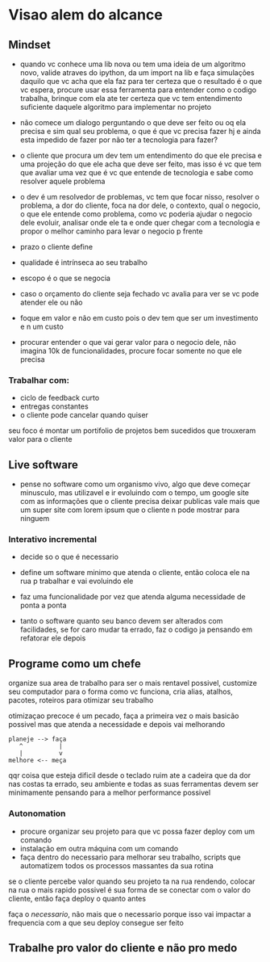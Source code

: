 # Visao alem do alcance 
## Mindset

- quando vc conhece uma lib nova ou tem uma ideia de um algoritmo novo, valide atraves do ipython, da um import na lib e faça simulações daquilo que vc acha que ela faz para ter certeza que o resultado é o que vc espera, procure usar essa ferramenta para entender como o codigo trabalha, brinque com ela ate ter certeza que vc tem entendimento suficiente daquele algoritmo para implementar no projeto

- não comece um dialogo perguntando o que deve ser feito ou oq ela precisa e sim qual seu problema, o que é que vc precisa fazer hj e ainda esta impedido de fazer por não ter a tecnologia para fazer?

- o cliente que procura um dev tem um entendimento do que ele precisa e uma projeção do que ele acha que deve ser feito, mas isso é vc que tem que avaliar uma vez que é vc que entende de tecnologia e sabe como resolver aquele problema

- o dev é um resolvedor de problemas, vc tem que focar nisso, resolver o problema, a dor do cliente, foca na dor dele, o contexto, qual o negocio, o que ele entende como problema, como vc poderia ajudar o negocio dele evoluir, analisar onde ele ta e onde quer chegar com a tecnologia e propor o melhor caminho para levar o negocio p frente

- prazo o cliente define
- qualidade é intrínseca ao seu trabalho
- escopo é o que se negocia

- caso o orçamento do cliente seja fechado vc avalia para ver se vc pode atender ele ou não

- foque em valor e não em custo pois o dev tem que ser um investimento e n um custo

- procurar entender o que vai gerar valor para o negocio dele, não imagina 10k de funcionalidades, procure focar somente no que ele precisa

### Trabalhar com:
- ciclo de feedback curto
- entregas constantes
- o cliente pode cancelar quando quiser

seu foco é montar um portifolio de projetos bem sucedidos que trouxeram valor para o cliente

## Live software

- pense no software como um organismo vivo, algo que deve começar minusculo, mas utilizavel e ir evoluindo com o tempo, um google site com as informações que o cliente precisa deixar publicas vale mais que um super site com lorem ipsum que o cliente n pode mostrar para ninguem

### Interativo incremental

- decide so o que é necessario

- define um software minimo que atenda o cliente, então coloca ele na rua p trabalhar e vai evoluindo ele

- faz uma funcionalidade por vez que atenda alguma necessidade de ponta a ponta
- tanto o software quanto seu banco devem ser alterados com facilidades, se for caro mudar ta errado, faz o codigo ja pensando em refatorar ele depois

## Programe como um chefe

organize sua area de trabalho para ser o mais rentavel possivel, customize seu computador para o forma como vc funciona, cria alias, atalhos, pacotes, roteiros para otimizar seu trabalho

otimizaçao precoce é um pecado, faça a primeira vez o mais basicão possivel mas que atenda a necessidade e depois vai melhorando

```
planeje --> faça 
   ^          |
   |          v 
melhore <-- meça
```

qqr coisa que esteja dificil desde o teclado ruim ate a cadeira que da dor nas costas ta errado, seu ambiente e todas as suas ferramentas devem ser minimamente pensando para a melhor performance possivel

### Autonomation
- procure organizar seu projeto para que vc possa fazer deploy com um comando
- instalação em outra máquina com um comando
- faça dentro do necessario para melhorar seu trabalho, scripts que automatizem todos os processos massantes da sua rotina

se o cliente percebe valor quando seu projeto ta na rua rendendo, colocar na rua o mais rapido possivel é sua forma de se conectar com o valor do cliente, então faça deploy o quanto antes

faça o *necessario*, não mais que o necessario porque isso vai impactar a frequencia com a que seu deploy consegue ser feito

## Trabalhe pro valor do cliente e não pro medo


